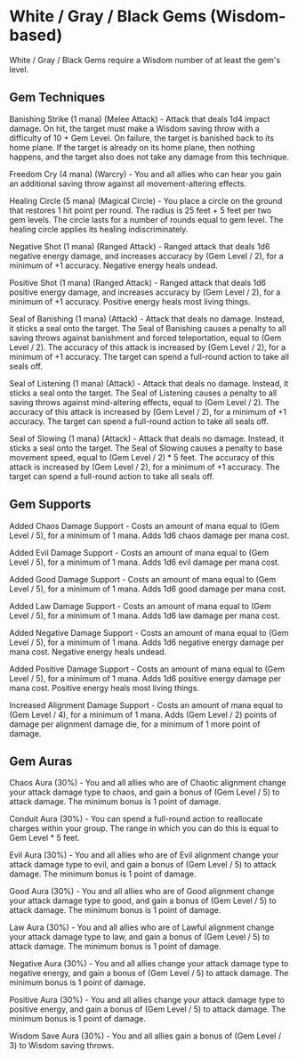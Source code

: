 # White / Gray / Black Gems (Wisdom-based)

White / Gray / Black Gems require a Wisdom number of at least the gem's level.

## Gem Techniques

Banishing Strike (1 mana) (Melee Attack) - Attack that deals 1d4 impact damage. On hit, the target must make a Wisdom saving throw with a difficulty of 10 + Gem Level. On failure, the target is banished back to its home plane. If the target is already on its home plane, then nothing happens, and the target also does not take any damage from this technique.

Freedom Cry (4 mana) (Warcry) - You and all allies who can hear you gain an additional saving throw against all movement-altering effects.

Healing Circle (5 mana) (Magical Circle) - You place a circle on the ground that restores 1 hit point per round. The radius is 25 feet + 5 feet per two gem levels. The circle lasts for a number of rounds equal to gem level. The healing circle applies its healing indiscriminately.

Negative Shot (1 mana) (Ranged Attack) - Ranged attack that deals 1d6 negative energy damage, and increases accuracy by (Gem Level / 2), for a minimum of +1 accuracy. Negative energy heals undead.

Positive Shot (1 mana) (Ranged Attack) - Ranged attack that deals 1d6 positive energy damage, and increases accuracy by (Gem Level / 2), for a minimum of +1 accuracy. Positive energy heals most living things.

Seal of Banishing (1 mana) (Attack) - Attack that deals no damage. Instead, it sticks a seal onto the target. The Seal of Banishing causes a penalty to all saving throws against banishment and forced teleportation, equal to (Gem Level / 2). The accuracy of this attack is increased by (Gem Level / 2), for a minimum of +1 accuracy. The target can spend a full-round action to take all seals off.

Seal of Listening (1 mana) (Attack) - Attack that deals no damage. Instead, it sticks a seal onto the target. The Seal of Listening causes a penalty to all saving throws against mind-altering effects, equal to (Gem Level / 2). The accuracy of this attack is increased by (Gem Level / 2), for a minimum of +1 accuracy. The target can spend a full-round action to take all seals off.

Seal of Slowing (1 mana) (Attack) - Attack that deals no damage. Instead, it sticks a seal onto the target. The Seal of Slowing causes a penalty to base movement speed, equal to (Gem Level / 2) * 5 feet. The accuracy of this attack is increased by (Gem Level / 2), for a minimum of +1 accuracy. The target can spend a full-round action to take all seals off.

## Gem Supports

Added Chaos Damage Support - Costs an amount of mana equal to (Gem Level / 5), for a minimum of 1 mana. Adds 1d6 chaos damage per mana cost.

Added Evil Damage Support - Costs an amount of mana equal to (Gem Level / 5), for a minimum of 1 mana. Adds 1d6 evil damage per mana cost.

Added Good Damage Support - Costs an amount of mana equal to (Gem Level / 5), for a minimum of 1 mana. Adds 1d6 good damage per mana cost.

Added Law Damage Support - Costs an amount of mana equal to (Gem Level / 5), for a minimum of 1 mana. Adds 1d6 law damage per mana cost.

Added Negative Damage Support - Costs an amount of mana equal to (Gem Level / 5), for a minimum of 1 mana. Adds 1d6 negative energy damage per mana cost. Negative energy heals undead.

Added Positive Damage Support - Costs an amount of mana equal to (Gem Level / 5), for a minimum of 1 mana. Adds 1d6 positive energy damage per mana cost. Positive energy heals most living things.

Increased Alignment Damage Support - Costs an amount of mana equal to (Gem Level / 4), for a minimum of 1 mana. Adds (Gem Level / 2) points of damage per alignment damage die, for a minimum of 1 more point of damage.

## Gem Auras

Chaos Aura (30%) - You and all allies who are of Chaotic alignment change your attack damage type to chaos, and gain a bonus of (Gem Level / 5) to attack damage. The minimum bonus is 1 point of damage.

Conduit Aura (30%) - You can spend a full-round action to reallocate charges within your group. The range in which you can do this is equal to Gem Level * 5 feet.

Evil Aura (30%) - You and all allies who are of Evil alignment change your attack damage type to evil, and gain a bonus of (Gem Level / 5) to attack damage. The minimum bonus is 1 point of damage.

Good Aura (30%) - You and all allies who are of Good alignment change your attack damage type to good, and gain a bonus of (Gem Level / 5) to attack damage. The minimum bonus is 1 point of damage.

Law Aura (30%) - You and all allies who are of Lawful alignment change your attack damage type to law, and gain a bonus of (Gem Level / 5) to attack damage. The minimum bonus is 1 point of damage.

Negative Aura (30%) - You and all allies change your attack damage type to negative energy, and gain a bonus of (Gem Level / 5) to attack damage. The minimum bonus is 1 point of damage.

Positive Aura (30%) - You and all allies change your attack damage type to positive energy, and gain a bonus of (Gem Level / 5) to attack damage. The minimum bonus is 1 point of damage.

Wisdom Save Aura (30%) - You and all allies gain a bonus of (Gem Level / 3) to Wisdom saving throws.
